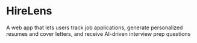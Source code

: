 # HireLens
A  web app that lets users track job applications, generate personalized resumes and cover letters, and receive AI-driven interview prep questions 
